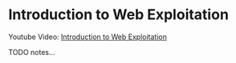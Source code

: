 # Introduction to Web Exploitation

Youtube Video: [Introduction to Web Exploitation](https://www.youtube.com/watch?v=fe5qBuxumRM)

TODO notes...
